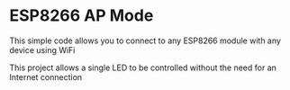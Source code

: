 # ESP8266 AP Mode

This simple code allows you to connect to any ESP8266 module with any device using WiFi

This project allows a single LED to be controlled without the need for an Internet connection
